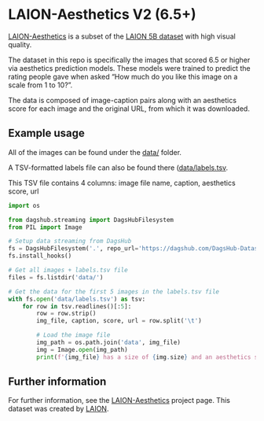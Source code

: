 # LAION-Aesthetics V2 (6.5+)

[LAION-Aesthetics](https://laion.ai/blog/laion-aesthetics/) is a subset of the [LAION 5B dataset](https://laion.ai/blog/laion-5b/) with high visual quality. 

The dataset in this repo is specifically the images that scored 6.5 or higher via aesthetics prediction models. These models were trained to predict the rating people gave when asked “How much do you like this image on a scale from 1 to 10?”.

The data is composed of image-caption pairs along with an aesthetics score for each image and the original URL, from which it was downloaded.

## Example usage

All of the images can be found under the [data/](https://dagshub.com/DagsHub-Datasets/LAION-Aesthetics-V2-6.5plus/src/main/data) folder. 

A TSV-formatted labels file can also be found there ([data/labels.tsv](https://dagshub.com/DagsHub-Datasets/LAION-Aesthetics-V2-6.5plus/src/main/data/labels.tsv).

This TSV file contains 4 columns: image file name, caption, aesthetics score, url


```python
import os

from dagshub.streaming import DagsHubFilesystem
from PIL import Image

# Setup data streaming from DagsHub
fs = DagsHubFilesystem('.', repo_url='https://dagshub.com/DagsHub-Datasets/LAION-Aesthetics-V2-6.5plus')
fs.install_hooks()

# Get all images + labels.tsv file
files = fs.listdir('data/')

# Get the data for the first 5 images in the labels.tsv file
with fs.open('data/labels.tsv') as tsv:
    for row in tsv.readlines()[:5]:
        row = row.strip()
        img_file, caption, score, url = row.split('\t')

        # Load the image file
        img_path = os.path.join('data', img_file)
        img = Image.open(img_path)
        print(f'{img_file} has a size of {img.size} and an aesthetics score of {score}')
```


## Further information

For further information, see the [LAION-Aesthetics](https://laion.ai/blog/laion-aesthetics/) project page. This dataset was created by [LAION](https://laion.ai/).
